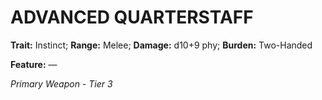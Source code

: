 ﻿---
tags:
  - Item
  - Weapon
name: 'ADVANCED QUARTERSTAFF'
trait: 'Instinct'
range: 'Melee'
damage: 'd10+9 phy'
burden: 'Two-Handed'
feat_name: 
feat_text: 
primary_or_secondary: 'Primary Weapon'
tier: 3
---

# ADVANCED QUARTERSTAFF

**Trait:** Instinct; **Range:** Melee; **Damage:** d10+9 phy; **Burden:** Two-Handed

**Feature:** —

*Primary Weapon - Tier 3*
